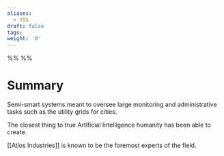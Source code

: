 ```yaml
---
aliases:
  - VIS
draft: false
tags: 
weight: '0'
---
```

%%
%%
# Summary
Semi-smart systems meant to oversee large monitoring and administrative tasks such as the utility grids for cities.

The closest thing to true Artificial Intelligence humanity has been able to create.

[[Atlos Industries]] is known to be the foremost experts of the field.
